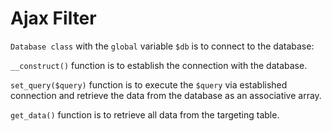 # Ajax Filter
`Database class` with the `global` variable `$db` is to connect to the database:

  `__construct()` function is to establish the connection with the database.

  `set_query($query)` function is to execute the `$query` via established connection and retrieve the data from the database as an associative array.

  `get_data()` function is to retrieve all data from the targeting table.
